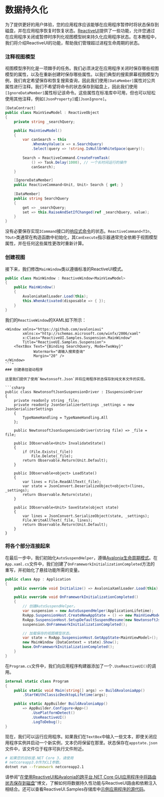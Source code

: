 # 数据持久化

为了提供更好的用户体验，您的应用程序应该能够在应用程序暂停时将状态保存到磁盘，并在应用程序恢复时恢复状态。[ReactiveUI](https://reactiveui.net/)提供了一些功能，允许您通过在应用程序关闭或暂停时序列化视图模型树来持久化应用程序状态。在本教程中，我们将介绍ReactiveUI的功能，帮助我们管理超过进程生命周期的状态。

### 注释视图模型

视图模型序列化是一项棘手的任务。我们必须决定在应用程序关闭时保存哪些视图模型的属性，以及在重新创建时保存哪些属性。以我们典型的搜索屏幕视图模型为例，我们肯定希望保存和恢复搜索查询，因此我们使用`[DataMember]`属性对公共属性进行注释。我们不希望将命令的状态保存到磁盘上，因此我们使用`[IgnoreDataMember]`属性标记该命令。这些属性在标准库中可用，但也可以轻松使用其他注释，例如`[JsonProperty]`或`[JsonIgnore]`。

```csharp
[DataContract]
public class MainViewModel : ReactiveObject
{
    private string _searchQuery;

    public MainViewModel() 
    {
        var canSearch = this
            .WhenAnyValue(x => x.SearchQuery)
            .Select(query => !string.IsNullOrWhiteSpace(query));
        
        Search = ReactiveCommand.CreateFromTask(
            () => Task.Delay(1000), // 一个长时间运行的操作
            canSearch);
    }

    [IgnoreDataMember]
    public ReactiveCommand<Unit, Unit> Search { get; }
    
    [DataMember]
    public string SearchQuery 
    {
        get => _searchQuery;
        set => this.RaiseAndSetIfChanged(ref _searchQuery, value);
    }
}
```

没有必要保存实现`ICommand`接口的[响应式命令](https://reactiveui.net/docs/handbook/commands/)的状态。`ReactiveCommand<TIn, TOut>`类通常在构造函数中初始化，其`CanExecute`指示器通常完全依赖于视图模型属性，并在任何这些属性更改时重新计算。

### 创建视图

接下来，我们修改`MainWindow`类以遵循标准的ReactiveUI模式。

```csharp
public class MainWindow : ReactiveWindow<MainViewModel>
{
    public MainWindow()
    {
        AvaloniaXamlLoader.Load(this);
        this.WhenActivated(disposable => { });
    }
}
```

我们的`ReactiveWindow`的XAML如下所示：

```markup
<Window xmlns="https://github.com/avaloniaui"
        xmlns:x="http://schemas.microsoft.com/winfx/2006/xaml"
        x:Class="ReactiveUI.Samples.Suspension.MainWindow"
        Title="ReactiveUI.Samples.Suspension">
    <TextBox Text="{Binding SearchQuery, Mode=TwoWay}"
             Watermark="请输入搜索查询"
             Margin="20" />
</Window>
```"
### 创建悬挂驱动程序

这里我们提供了使用`Newtonsoft.Json`并将应用程序状态保存到纯文本文件的实现。

```csharp
public class NewtonsoftJsonSuspensionDriver : ISuspensionDriver
{
    private readonly string _file;
    private readonly JsonSerializerSettings _settings = new JsonSerializerSettings
    {
        TypeNameHandling = TypeNameHandling.All
    };

    public NewtonsoftJsonSuspensionDriver(string file) => _file = file;

    public IObservable<Unit> InvalidateState()
    {
        if (File.Exists(_file)) 
            File.Delete(_file);
        return Observable.Return(Unit.Default);
    }

    public IObservable<object> LoadState()
    {
        var lines = File.ReadAllText(_file);
        var state = JsonConvert.DeserializeObject<object>(lines, _settings);
        return Observable.Return(state);
    }

    public IObservable<Unit> SaveState(object state)
    {
        var lines = JsonConvert.SerializeObject(state, _settings);
        File.WriteAllText(_file, lines);
        return Observable.Return(Unit.Default);
    }
}
```

### 将各个部分连接起来

在最后一步中，我们初始化`AutoSuspendHelper`，遵循[Avalonia生命周期模式](https://github.com/AvaloniaUI/Avalonia/wiki/Application-lifetimes)。在`App.xaml.cs`文件中，我们创建了`OnFrameworkInitializationCompleted`方法的重写，并初始化了悬挂功能所需的变量。

```csharp
public class App : Application
{
    public override void Initialize() => AvaloniaXamlLoader.Load(this);

    public override void OnFrameworkInitializationCompleted()
    {
        // 创建AutoSuspendHelper。
        var suspension = new AutoSuspendHelper(ApplicationLifetime);
        RxApp.SuspensionHost.CreateNewAppState = () => new MainViewModel();
        RxApp.SuspensionHost.SetupDefaultSuspendResume(new NewtonsoftJsonSuspensionDriver("appstate.json"));
        suspension.OnFrameworkInitializationCompleted();

        // 加载保存的视图模型状态。
        var state = RxApp.SuspensionHost.GetAppState<MainViewModel>();
        new MainWindow {DataContext = state}.Show();
        base.OnFrameworkInitializationCompleted();
    }
}
```

在`Program.cs`文件中，我们向应用程序构建器添加了一个`.UseReactiveUI()`的调用。

```csharp
internal static class Program
{
    public static void Main(string[] args) => BuildAvaloniaApp()
        .StartWithClassicDesktopLifetime(args);

    public static AppBuilder BuildAvaloniaApp()
        => AppBuilder.Configure<App>()
            .UsePlatformDetect()
            .UseReactiveUI()
            .LogToDebug();
}
```

现在，我们可以运行应用程序。如果我们在`TextBox`中输入一些文本，即使关闭应用程序实例并启动一个新实例，文本仍将保留在那里。状态保存在`appstate.json`文件中，该文件位于程序可执行文件附近。

```bash
# 如果您的目标是.NET Core 3，请使用
# netcoreapp3.0作为CLI参数。
dotnet run --framework netcoreapp2.1
```

请参阅"[在使用ReactiveUI和Avalonia的跨平台.NET Core GUI应用程序中将路由状态保存到磁盘](https://habr.com/ru/post/462307/)"博文，了解如何将数据持久性功能与ReactiveUI路由和依赖注入相结合。还可以查看ReactiveUI.Samples存储库中[示例应用程序的源代码](https://github.com/reactiveui/ReactiveUI.Samples/tree/a7d06759e27fa17f9c6a77018362a2f8e0c30fa6/avalonia)。